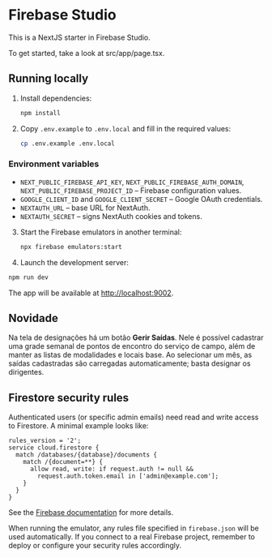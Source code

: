 # Firebase Studio

This is a NextJS starter in Firebase Studio.

To get started, take a look at src/app/page.tsx.

## Running locally

1. Install dependencies:

   ```bash
   npm install
   ```

2. Copy `.env.example` to `.env.local` and fill in the required values:

   ```bash
   cp .env.example .env.local
   ```

### Environment variables
- `NEXT_PUBLIC_FIREBASE_API_KEY`, `NEXT_PUBLIC_FIREBASE_AUTH_DOMAIN`, `NEXT_PUBLIC_FIREBASE_PROJECT_ID` – Firebase configuration values.
- `GOOGLE_CLIENT_ID` and `GOOGLE_CLIENT_SECRET` – Google OAuth credentials.
- `NEXTAUTH_URL` – base URL for NextAuth.
- `NEXTAUTH_SECRET` – signs NextAuth cookies and tokens.


3. Start the Firebase emulators in another terminal:

   ```bash
   npx firebase emulators:start
   ```

4. Launch the development server:

  ```bash
  npm run dev
  ```

  The app will be available at [http://localhost:9002](http://localhost:9002/).

## Novidade

Na tela de designações há um botão **Gerir Saídas**. Nele é possível cadastrar
uma grade semanal de pontos de encontro do serviço de campo, além de manter as
listas de modalidades e locais base. Ao selecionar um mês, as saídas cadastradas
são carregadas automaticamente; basta designar os dirigentes.

## Firestore security rules

Authenticated users (or specific admin emails) need read and write access to
Firestore. A minimal example looks like:

```firestore
rules_version = '2';
service cloud.firestore {
  match /databases/{database}/documents {
    match /{document=**} {
      allow read, write: if request.auth != null &&
        request.auth.token.email in ['admin@example.com'];
    }
  }
}
```

See the [Firebase documentation](https://firebase.google.com/docs/firestore/security/get-started)
for more details.

When running the emulator, any rules file specified in `firebase.json` will be
used automatically. If you connect to a real Firebase project, remember to
deploy or configure your security rules accordingly.
